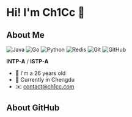 # Hi! I'm Ch1Cc 👋

## About Me

![Java](https://img.shields.io/badge/-java-E34A86?style=flat-square&logo=java)
![Go](https://img.shields.io/badge/-go-%23E44D27?style=flat-square&logo=go&logoColor=ffffff)
![Python](https://img.shields.io/badge/-Python-black?style=flat-square&logo=Python)
![Redis](https://img.shields.io/badge/-Redis-black?style=flat-square&logo=Redis)
![Git](https://img.shields.io/badge/-Git-black?style=flat-square&logo=git)
![GitHub](https://img.shields.io/badge/-GitHub-181717?style=flat-square&logo=github)

**INTP-A** / **ISTP-A** 
- 🌈 I'm a 26 years old
- 🐼 Currently in Chengdu
- ✉️ contact@ch1cc.com

## About GitHub

<div style="display:flex; gap: 8px; align-items: center">
<!--   <img src="https://github-readme-stats.vercel.app/api?username=ch1cc&theme=buefy&show_icons=true&hide_border=true" alt=""/> -->
  <img src="https://github-readme-stats.vercel.app/api/top-langs/?username=ch1cc&layout=compact&hide_border=true" alt="">
  <img src="https://streak-stats.demolab.com?user=ch1cc&theme=vue&hide_border=true" alt="">
</div>
